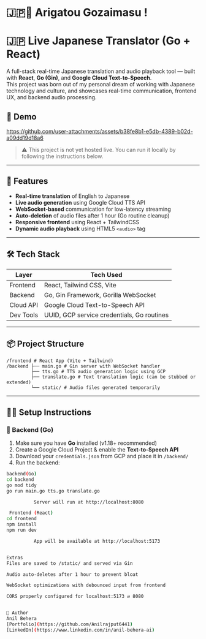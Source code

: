 # 🇯🇵🌸 Arigatou Gozaimasu !

# 🇯🇵 Live Japanese Translator (Go + React)

A full-stack real-time Japanese translation and audio playback tool — built with **React**, **Go (Gin)**, and **Google Cloud Text-to-Speech**.  
This project was born out of my personal dream of working with Japanese technology and culture, and showcases real-time communication, frontend UX, and backend audio processing.

## 🔗 Demo



https://github.com/user-attachments/assets/b38fe8b1-e5db-4389-b02d-a09dd19d18a6



> ⚠️ This project is not yet hosted live. You can run it locally by following the instructions below.

---

## 🚀 Features

- **Real-time translation** of English to Japanese
- **Live audio generation** using Google Cloud TTS API
- **WebSocket-based** communication for low-latency streaming
- **Auto-deletion** of audio files after 1 hour (Go routine cleanup)
- **Responsive frontend** using React + TailwindCSS
- **Dynamic audio playback** using HTML5 `<audio>` tag

---

## 🛠 Tech Stack

| Layer      | Tech Used                         |
|------------|----------------------------------|
| Frontend   | React, Tailwind CSS, Vite        |
| Backend    | Go, Gin Framework, Gorilla WebSocket |
| Cloud API  | Google Cloud Text-to-Speech API  |
| Dev Tools  | UUID, GCP service credentials, Go routines |

---

## 📦 Project Structure
    /frontend # React App (Vite + Tailwind) 
    /backend ├── main.go # Gin server with WebSocket handler 
             ├── tts.go # TTS audio generation logic using GCP 
             ├── translate.go # Text translation logic (can be stubbed or extended) 
             └── static/ # Audio files generated temporarily



---

## 🧑‍💻 Setup Instructions

### 🔹 Backend (Go)

1. Make sure you have **Go** installed (v1.18+ recommended)
2. Create a Google Cloud Project & enable the **Text-to-Speech API**
3. Download your `credentials.json` from GCP and place it in `/backend/`
4. Run the backend:

```bash
backend(Go)
cd backend
go mod tidy
go run main.go tts.go translate.go

          Server will run at http://localhost:8080

 Frontend (React)
cd frontend
npm install
npm run dev

          App will be available at http://localhost:5173


Extras
Files are saved to /static/ and served via Gin

Audio auto-deletes after 1 hour to prevent bloat

WebSocket optimizations with debounced input from frontend

CORS properly configured for localhost:5173 ⇄ 8080


🧳 Author
Anil Behera
[Portfolio](https://github.com/Anilrajput6441)
[LinkedIn](https://www.linkedin.com/in/anil-behera-ai)






